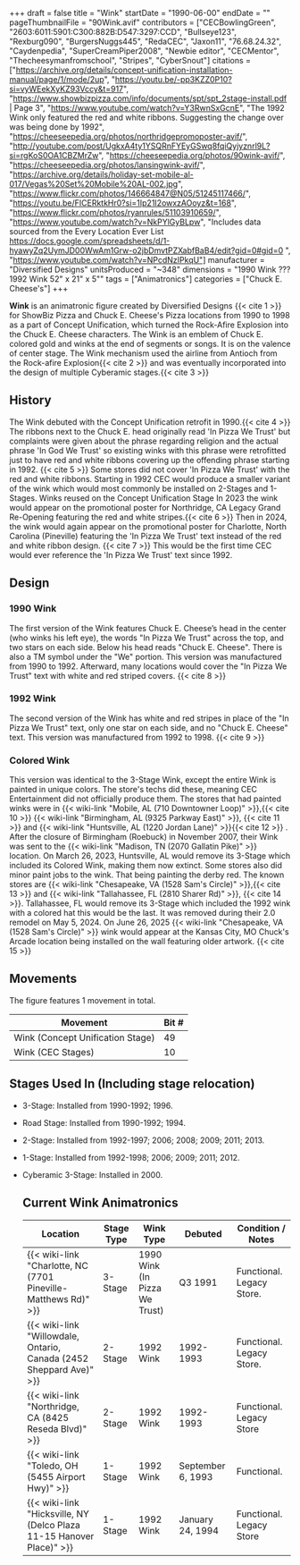 +++
draft = false
title = "Wink"
startDate = "1990-06-00"
endDate = ""
pageThumbnailFile = "90Wink.avif"
contributors = ["CECBowlingGreen", "2603:6011:5901:C300:882B:D547:3297:CCD", "Bullseye123", "Rexburg090", "BurgersNuggs445", "RedaCEC", "Jaxon11", "76.68.24.32", "Caydenpedia", "SuperCreamPiper2008", "Newbie editor", "CECMentor", "Thecheesymanfromschool", "Stripes", "CyberSnout"]
citations = ["https://archive.org/details/concept-unification-installation-manual/page/1/mode/2up", "https://youtu.be/-pp3KZZ0P10?si=vyWEekXyKZ93Vccy&t=917", "https://www.showbizpizza.com/info/documents/spt/spt_2stage-install.pdf  | Page 3", "https://www.youtube.com/watch?v=Y3RwnSxGcnE", "The 1992 Wink only featured the red and white ribbons. Suggesting the change over was being done by 1992", "https://cheeseepedia.org/photos/northridgepromoposter-avif/", "http://youtube.com/post/UgkxA4ty1YSQRnFYEyGSwq8fqiQyjyznrl9L?si=rgKoS0OA1CBZMrZw", "https://cheeseepedia.org/photos/90wink-avif/", "https://cheeseepedia.org/photos/lansingwink-avif/", "https://archive.org/details/holiday-set-mobile-al-017/Vegas%20Set%20Mobile%20AL-002.jpg", "https://www.flickr.com/photos/146664847@N05/51245117466/", "https://youtu.be/FICERktkHr0?si=1Ip21I2owxzAOoyz&t=168", "https://www.flickr.com/photos/ryanrules/51103910659/", "https://www.youtube.com/watch?v=NkPYlGyBLpw", "Includes data sourced from the Every Location Ever List https://docs.google.com/spreadsheets/d/1-hyawyZq2UymJD00WwAm1Grw-o2jbDmvtPZXabfBaB4/edit?gid=0#gid=0 ", "https://www.youtube.com/watch?v=NPcdNzIPkqU"]
manufacturer = "Diversified Designs"
unitsProduced = "~348"
dimensions = "1990 Wink ??? 1992 Wink 52\" x 21\" x 5\""
tags = ["Animatronics"]
categories = ["Chuck E. Cheese's"]
+++

**Wink** is an animatronic figure created by Diversified Designs {{< cite 1 >}} for ShowBiz Pizza and Chuck E. Cheese's Pizza locations from 1990 to 1998 as a part of Concept Unification, which turned the Rock-Afire Explosion into the Chuck E. Cheese characters. The Wink is an emblem of Chuck E. colored gold and winks at the end of segments or songs. It is on the valence of center stage. The Wink mechanism used the airline from Antioch from the Rock-afire Explosion{{< cite 2 >}} and was eventually incorporated into the design of multiple Cyberamic stages.{{< cite 3 >}}

## History

The Wink debuted with the Concept Unification retrofit in 1990.{{< cite 4 >}} The ribbons next to the Chuck E. head originally read 'In Pizza We Trust' but complaints were given about the phrase regarding religion and the actual phrase 'In God We Trust' so existing winks with this phrase were retrofitted just to have red and white ribbons covering up the offending phrase starting in 1992. {{< cite 5 >}} Some stores did not cover 'In Pizza We Trust' with the red and white ribbons. Starting in 1992 CEC would produce a smaller variant of the wink which would most commonly be installed on 2-Stages and 1-Stages. Winks reused on the Concept Unification Stage In 2023 the wink would appear on the promotional poster for Northridge, CA Legacy Grand Re-Opening featuring the red and white stripes.{{< cite 6 >}} Then in 2024, the wink would again appear on the promotional poster for Charlotte, North Carolina (Pineville) featuring the 'In Pizza We Trust' text instead of the red and white ribbon design. {{< cite 7 >}} This would be the first time CEC would ever reference the 'In Pizza We Trust' text since 1992.

## Design

### 1990 Wink

The first version of the Wink features Chuck E. Cheese’s head in the center (who winks his left eye), the words "In Pizza We Trust" across the top, and two stars on each side. Below his head reads "Chuck E. Cheese". There is also a TM symbol under the "We" portion. This version was manufactured from 1990 to 1992. Afterward, many locations would cover the "In Pizza We Trust" text with white and red striped covers. {{< cite 8 >}}

### 1992 Wink

The second version of the Wink has white and red stripes in place of the "In Pizza We Trust" text, only one star on each side, and no "Chuck E. Cheese" text. This version was manufactured from 1992 to 1998. {{< cite 9 >}}

### Colored Wink

This version was identical to the 3-Stage Wink, except the entire Wink is painted in unique colors. The store's techs did these, meaning CEC Entertainment did not officially produce them. The stores that had painted winks were in {{< wiki-link "Mobile, AL (710 Downtowner Loop)" >}},{{< cite 10 >}} {{< wiki-link "Birmingham, AL (9325 Parkway East)" >}}, {{< cite 11 >}} and {{< wiki-link "Huntsville, AL (1220 Jordan Lane)" >}}{{< cite 12 >}} . After the closure of Birmingham (Roebuck) in November 2007, their Wink was sent to the {{< wiki-link "Madison, TN (2070 Gallatin Pike)" >}} location. On March 26, 2023, Huntsville, AL would remove its 3-Stage which included its Colored Wink, making them now extinct. Some stores also did minor paint jobs to the wink. That being painting the derby red. The known stores are {{< wiki-link "Chesapeake, VA (1528 Sam's Circle)" >}},{{< cite 13 >}} and {{< wiki-link "Tallahassee, FL (2810 Sharer Rd)" >}}, {{< cite 14 >}}. Tallahassee, FL would remove its 3-Stage which included the 1992 wink with a colored hat this would be the last. It was removed during their 2.0 remodel on May 5, 2024. On June 26, 2025 {{< wiki-link "Chesapeake, VA (1528 Sam's Circle)" >}} wink would appear at the Kansas City, MO Chuck's Arcade location being installed on the wall featuring older artwork. {{< cite 15 >}} 

## Movements

The figure features 1 movement in total.

| Movement                         | Bit # |
|----------------------------------|-------|
| Wink (Concept Unification Stage) | 49    |
| Wink (CEC Stages)                | 10    |

## Stages Used In (Including stage relocation)

- 3-Stage: Installed from 1990-1992; 1996.
- Road Stage: Installed from 1990-1992; 1994.
- 2-Stage: Installed from 1992-1997; 2006; 2008; 2009; 2011; 2013.
- 1-Stage: Installed from 1992-1998; 2006; 2009; 2011; 2012.
- Cyberamic 3-Stage: Installed in 2000.
  
  ## Current Wink Animatronics
  
  | Location                                                                   | Stage Type | Wink Type                           | Debuted           | Condition / Notes         |
  |----------------------------------------------------------------------------|------------|-------------------------------------|-------------------|---------------------------|
  | {{< wiki-link "Charlotte, NC (7701 Pineville-Matthews Rd)" >}}       | 3-Stage    | 1990 Wink (In Pizza We Trust)       | Q3 1991           | Functional. Legacy Store. |
  | {{< wiki-link "Willowdale, Ontario, Canada (2452 Sheppard Ave)" >}}  | 2-Stage    | 1992 Wink                           | 1992-1993         | Functional. Legacy Store. |
  | {{< wiki-link "Northridge, CA (8425 Reseda Blvd)" >}}                | 2-Stage    | 1992 Wink                           | 1992-1993         | Functional. Legacy Store  |
  | {{< wiki-link "Toledo, OH (5455 Airport Hwy)" >}}                    | 1-Stage    | 1992 Wink                           | September 6, 1993 | Functional.               |
  | {{< wiki-link "Hicksville, NY (Delco Plaza 11-15 Hanover Place)" >}} | 1-Stage    | 1992 Wink                           | January 24, 1994  | Functional. Legacy Store  |
